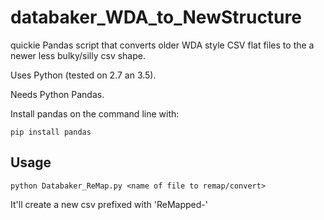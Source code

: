 # databaker_WDA_to_NewStructure
quickie Pandas script that converts older WDA style CSV flat files to the a newer less bulky/silly csv shape.

Uses Python (tested on 2.7 an 3.5).

Needs Python Pandas.

Install pandas on the command line with:

``pip install pandas``

## Usage
 ``python Databaker_ReMap.py <name of file to remap/convert>``

It'll create a new csv prefixed with 'ReMapped-'
